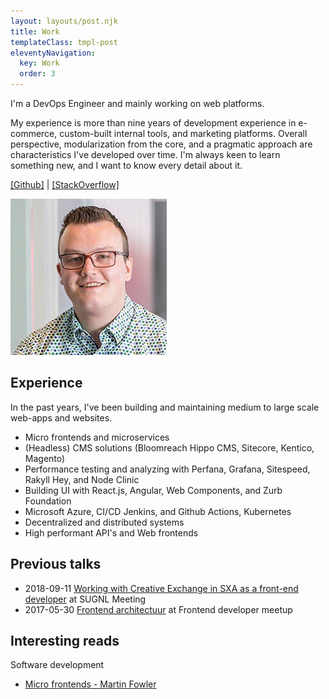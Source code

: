 ```yaml
---
layout: layouts/post.njk
title: Work
templateClass: tmpl-post
eleventyNavigation:
  key: Work
  order: 3
---
```


I'm a DevOps Engineer and mainly working on web platforms.

My experience is more than nine years of development experience in e-commerce, custom-built internal tools, and marketing platforms.
Overall perspective, modularization from the core, and a pragmatic approach are characteristics I've developed over time.
I'm always keen to learn something new, and I want to know every detail about it.

<a href="https://github.com/jefsnare" target="_blank">[Github]</a> | <a href="https://stackoverflow.com/users/1535919/jeffrey-de-graaf?tab=topactivity" target="_blank">[StackOverflow]</a>

<img src="/img/jeffrey-work.jpg" alt="Jeffrey de Graaf - work" />

## Experience

In the past years, I've been building and maintaining medium to large scale web-apps and websites.

- Micro frontends and microservices
- (Headless) CMS solutions (Bloomreach Hippo CMS, Sitecore, Kentico, Magento)
- Performance testing and analyzing with Perfana, Grafana, Sitespeed, Rakyll Hey, and Node Clinic
- Building UI with React.js, Angular, Web Components, and Zurb Foundation
- Microsoft Azure, CI/CD Jenkins, and Github Actions, Kubernetes
- Decentralized and distributed systems
- High performant API's and Web frontends

## Previous talks

- 2018-09-11 <a href="http://www.sugnl.net/archief/sugnl-meeting-september-2018-valtech.aspx#onderwerp" target="_blank">Working with Creative Exchange in SXA as a front-end developer</a> at SUGNL Meeting
- 2017-05-30 <a href="https://www.youtube.com/watch?v=tSHLrbPoV4g" target="_blank">Frontend architectuur</a> at Frontend developer meetup


## Interesting reads

Software development

- <a href="https://martinfowler.com/articles/micro-frontends.html" target="_blank">Micro frontends - Martin Fowler</a>